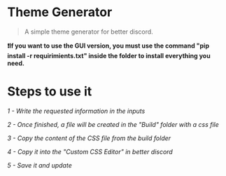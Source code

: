 # Theme Generator
> A simple theme generator for better discord.

**❗If you want to use the GUI version, you must use the command "pip install -r requirimients.txt" inside the folder to install everything you need.**

# Steps to use it

*1 - Write the requested information in the inputs*

*2 - Once finished, a file will be created in the "Build" folder with a css file*

*3 - Copy the content of the CSS file from the build folder*

*4 - Copy it into the "Custom CSS Editor" in better discord*

*5 - Save it and update*
